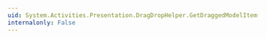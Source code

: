```yaml
---
uid: System.Activities.Presentation.DragDropHelper.GetDraggedModelItem(System.Windows.DragEventArgs)
internalonly: False
---
```

